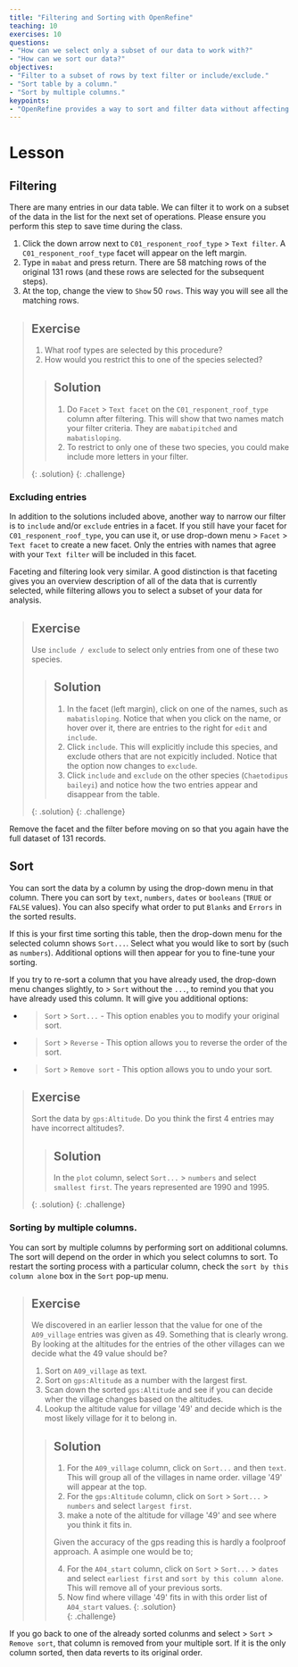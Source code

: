```yaml
---
title: "Filtering and Sorting with OpenRefine"
teaching: 10
exercises: 10
questions:
- "How can we select only a subset of our data to work with?"
- "How can we sort our data?"
objectives:
- "Filter to a subset of rows by text filter or include/exclude."
- "Sort table by a column."
- "Sort by multiple columns."
keypoints:
- "OpenRefine provides a way to sort and filter data without affecting the raw data."
---
```


# Lesson

## Filtering

There are many entries in our data table. We can filter it to work on a subset of the data in the list for the next set of operations. Please ensure you perform this step to save time during the class.

1. Click the down arrow next to `C01_responent_roof_type` > `Text filter`. A `C01_responent_roof_type` facet will appear on the left margin.
2. Type in `mabat` and press return. There are 58 matching rows of the original 131 rows (and these rows are selected for the subsequent steps).
3. At the top, change the view to `Show` 50 `rows`. This way you will see all the matching rows.

> ## Exercise
>
> 1. What roof types are selected by this procedure?  
> 2. How would you restrict this to one of the species selected?  
> 
> > ## Solution
> > 1. Do `Facet` > `Text facet` on the `C01_responent_roof_type` column after filtering. This will show that
> > two names match your filter criteria. They are `mabatipitched` and `mabatisloping`.   
> > 2. To restrict to only one of these two species, you could make include more letters in your filter.
> > 
> {: .solution}
{: .challenge}

### Excluding entries


In addition to the solutions included above, another way to narrow our filter is to `include` and/or `exclude` entries in a facet. If you still have your facet for `C01_responent_roof_type`, you can use it, or use drop-down menu > `Facet` > `Text facet` to create a new facet. Only the entries with names that agree with your `Text filter` will be included in this facet.

Faceting and filtering look very similar. A good distinction is that faceting gives you an overview description of all of the data that 
is currently selected, while filtering allows you to select a subset of your data for analysis. 


> ## Exercise
>
> Use `include / exclude` to select only entries from one of these two species.
>
> > ## Solution
> > 
> > 1. In the facet (left margin), click on one of the names, such as `mabatisloping`. Notice that when you click on the name, or hover
> > over it, there are entries to the right for `edit` and `include`. 
> > 2. Click `include`. This will explicitly include this species, and exclude others that are not expicitly included. Notice that the
> option now changes to `exclude`.
> > 3. Click `include` and `exclude` on the other species (`Chaetodipus baileyi`) and notice how the two entries appear and disappear
> >  from the table.
> > 
> {: .solution}
{: .challenge}

Remove the facet and the filter before moving on so that you again have the full dataset of 131 records.

## Sort

You can sort the data by a column by using the drop-down menu in that column.
There you can sort by `text`, `numbers`, `dates` or `booleans` (`TRUE` or `FALSE` values). You can also specify what order to put `Blanks` and `Errors` in the sorted results.

If this is your first time sorting this table, then the drop-down menu for the selected column shows `Sort...`. Select what you would like to sort by (such as `numbers`). Additional options will then appear for you to fine-tune your sorting.

If you try to re-sort a column that you have already used, the drop-down menu changes slightly, to > `Sort` without the `...`, to remind you that you have already used this column. It will give you additional options:

* > `Sort` > `Sort...` - This option enables you to modify your original sort. 
* > `Sort` > `Reverse` - This option allows you to reverse the order of the sort.
* > `Sort` > `Remove sort` - This option allows you to undo your sort.

> ## Exercise
> 
> Sort the data by `gps:Altitude`. Do you think the first 4 entries may have incorrect altitudes?. 
> 
> > ## Solution
> > In the `plot` column, select `Sort...` > `numbers` and select `smallest first`. The years represented are 1990 and 1995.
> > 
> {: .solution}
{: .challenge}


### Sorting by multiple columns.

You can sort by multiple columns by performing sort on additional columns. The sort will depend on the order in which you select columns to sort. To restart the sorting process with a particular column, check the `sort by this column alone` box in the `Sort` pop-up menu.

> ## Exercise
>
> We discovered in an earlier lesson that the value for one of the `A09_village` entries was given as 49. Something that is clearly wrong. By looking at the altitudes for the entries of the other villages can we decide what the 49 value should be?     
> 1. Sort on `A09_village` as text.   
> 2. Sort on `gps:Altitude` as a number with the largest first.
> 3. Scan down the sorted `gps:Altitude` and see if you can decide wher the village changes based on the altitudes.
> 4. Lookup the altitude value for village '49' and decide which is the most likely village for it to belong in.
> 
> > ## Solution
> > 
> > 1. For the `A09_village` column, click on `Sort...` and then `text`. This will group all of the villages in name order. village '49' will appear at the top. 
> > 2. For the `gps:Altitude` column, click on `Sort` > `Sort...` > `numbers` and select `largest first`. 
> > 3. make a note of the altitude for village '49' and see where you think it fits in.
> >
> > Given the accuracy of the gps reading this is hardly a foolproof approach. A asimple one would be to;
> > 
> > 4.  For the `A04_start` column, click on `Sort` > `Sort...` > `dates` and select `earliest first` and `sort by this column alone`. This will remove all of your previous sorts.
> > 5. Now find where village '49' fits in with this order list of `A04_start` values.
> {: .solution}  
{: .challenge}

If you go back to one of the already sorted colunms and select > `Sort` > `Remove sort`, that column is removed from your multiple sort. If it is the only column sorted, then data reverts to its original order.


